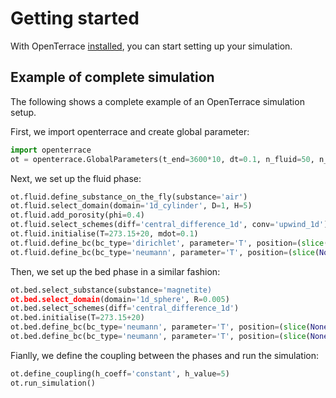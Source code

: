 # Getting started
With OpenTerrace [installed](../installation.md), you can start setting up your simulation.

## Example of complete simulation
The following shows a complete example of an OpenTerrace simulation setup.

First, we import openterrace and create global parameter:
```python linenums="1"
import openterrace
ot = openterrace.GlobalParameters(t_end=3600*10, dt=0.1, n_fluid=50, n_bed=10)
```

Next, we set up the fluid phase:
```python linenums="3"
ot.fluid.define_substance_on_the_fly(substance='air')
ot.fluid.select_domain(domain='1d_cylinder', D=1, H=5)
ot.fluid.add_porosity(phi=0.4)
ot.fluid.select_schemes(diff='central_difference_1d', conv='upwind_1d')
ot.fluid.initialise(T=273.15+20, mdot=0.1)
ot.fluid.define_bc(bc_type='dirichlet', parameter='T', position=(slice(None, None, None), 0), value=273.15+50)
ot.fluid.define_bc(bc_type='neumann', parameter='T', position=(slice(None, None, None), -1))
```

Then, we set up the bed phase in a similar fashion:
```python linenums="10"
ot.bed.select_substance(substance='magnetite)
ot.bed.select_domain(domain='1d_sphere', R=0.005)
ot.bed.select_schemes(diff='central_difference_1d')
ot.bed.initialise(T=273.15+20)
ot.bed.define_bc(bc_type='neumann', parameter='T', position=(slice(None, None, None), 0))
ot.bed.define_bc(bc_type='neumann', parameter='T', position=(slice(None, None, None), -1))
```

Fianlly, we define the coupling between the phases and run the simulation:
```python linenums="16"
ot.define_coupling(h_coeff='constant', h_value=5)
ot.run_simulation()
```